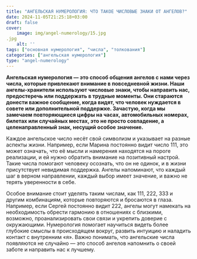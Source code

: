 ```yaml
---
title: "АНГЕЛЬСКАЯ НУМЕРОЛОГИЯ: ЧТО ТАКОЕ ЧИСЛОВЫЕ ЗНАКИ ОТ АНГЕЛОВ?"
date: 2024-11-05T21:25:18+03:00
draft: false
cover:
    image: img/angel-numerology/15.jpg
.jpg
    alt: ''
tags: ["основная нумерология", "числа", "толкования"]
categories: ["ангельская нумерология"]
type: "angel-numerology"
---
```


**Ангельская нумерология — это способ общения ангелов с нами через числа, которые привлекают внимание в повседневной жизни. Наши ангелы-хранители используют числовые знаки, чтобы направить нас, предостеречь или поддержать в трудные моменты. Они стараются донести важное сообщение, когда видят, что человек нуждается в совете или дополнительной поддержке. Зачастую, когда мы замечаем повторяющиеся цифры на часах, автомобильных номерах, билетах или случайных местах, это не просто совпадение, а целенаправленный знак, несущий особое значение.**

Каждое ангельское число несёт свой символизм и указывает на разные аспекты жизни. Например, если Марина постоянно видит число 111, это может означать, что её мысли и намерения находятся на пороге реализации, и ей нужно обратить внимание на позитивный настрой. Такие числа помогают человеку осознать, что он не одинок, и в жизни присутствует невидимая поддержка. Ангелы напоминают, что каждый шаг в верном направлении, каждый выбор имеет значение, и важно не терять уверенности в себе.

Особое внимание стоит уделять таким числам, как 111, 222, 333 и другим комбинациям, которые повторяются и бросаются в глаза. Например, если Сергей постоянно видит 222, ангелы могут намекать на необходимость обрести гармонию в отношениях с близкими, возможно, проанализировать свои связи и укрепить доверие с окружающими. Нумерология помогает научиться видеть более глубокие смыслы в происходящем вокруг, развить интуицию и наладить контакт с внутренним «я». Важно понимать, что ангельские числа появляются не случайно — это способ ангелов напомнить о своей заботе и направить нас к лучшему.
